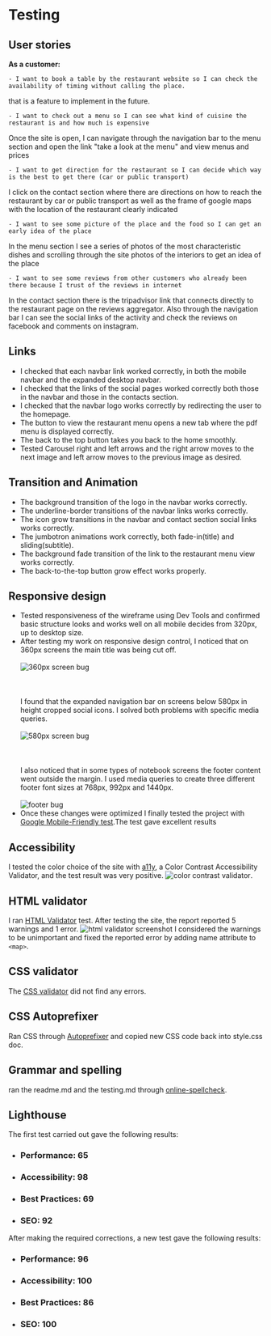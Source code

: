 # Testing
## User stories
**As a customer:**
    
    - I want to book a table by the restaurant website so I can check the availability of timing without calling the place.

that is a feature to implement in the future.

    - I want to check out a menu so I can see what kind of cuisine the restaurant is and how much is expensive

Once the site is open, I can navigate through the navigation bar to the menu section and open the link "take a look at the menu" and view menus and prices
    
    - I want to get direction for the restaurant so I can decide which way is the best to get there (car or public transport)

I click on the contact section where there are directions on how to reach the restaurant by car or public transport as well as the frame of google maps with the location of the restaurant clearly indicated
    
    
    - I want to see some picture of the place and the food so I can get an early idea of the place

In the menu section I see a series of photos of the most characteristic dishes and scrolling through the site photos of the interiors to get an idea of ​​the place

    - I want to see some reviews from other customers who already been there because I trust of the reviews in internet

In the contact section there is the tripadvisor link that connects directly to the restaurant page on the reviews aggregator. Also through the navigation bar I can see the social links of the activity and check the reviews on facebook and comments on instagram.

## Links
- I checked that each navbar link worked correctly, in both the mobile navbar and the expanded desktop navbar.
- I checked that the links of the social pages worked correctly both those in the navbar and those in the contacts section.
- I checked that the navbar logo works correctly by redirecting the user to the homepage.
- The button to view the restaurant menu opens a new tab where the pdf menu is displayed correctly.
- The back to the top button takes you back to the home smoothly.
- Tested Carousel right and left arrows and the right arrow moves to the next image and left arrow moves to the previous image as desired.

## Transition and Animation
- The background transition of the logo in the navbar works correctly.
- The underline-border transitions of the navbar links works correctly.
- The icon grow transitions in the navbar and contact section social links works correctly.
- The jumbotron animations work correctly, both fade-in(title) and sliding(subtitle).
- The background fade transition of the link to the restaurant menu view works correctly.
- The back-to-the-top button grow effect works properly.

## Responsive design
- Tested responsiveness of the wireframe using Dev Tools and confirmed basic structure looks and works well on all mobile decides from 320px, up to desktop size.
- After testing my work on responsive design control, I noticed that on 360px screens the main title was being cut off. 
<br></br>
![360px screen bug](Readme-img/resp-des-test-2.png)
<br></br>
<br></br>
I found that the expanded navigation bar on screens below 580px in height cropped social icons. I solved both problems with specific media queries.
<br></br>
![580px screen bug](Readme-img/resp-des-test-1.png)
<br></br>
<br></br>
I also noticed that in some types of notebook screens the footer content went outside the margin. I used media queries to create three different footer font sizes at 768px, 992px and 1440px.
<br></br>
![footer bug](Readme-img/resp-des-test-3.png)
- Once these changes were optimized I finally tested the project with [Google Mobile-Friendly test](https://search.google.com/test/mobile-friendly).The test gave excellent results

## Accessibility
I tested the color choice of the site with [a11y](https://color.a11y.com/),  a Color Contrast Accessibility Validator,  and the test result was very positive.
![color contrast validator](Readme-img/color-contrast-validator.png).

## HTML validator
I ran [HTML Validator](https://validator.w3.org/) test. After testing the site, the report reported 5 warnings and 1 error.
![html validator screenshot](Readme-img/html-validator.png)
I considered the warnings to be unimportant and fixed the reported error by adding name attribute to `<map>`.

## CSS validator
The [CSS validator](https://jigsaw.w3.org/css-validator/) did not find any errors.

## CSS Autoprefixer
Ran CSS through [Autoprefixer](https://autoprefixer.github.io/) and copied new CSS code back into style.css doc.

## Grammar and spelling
ran the readme.md and the testing.md through [online-spellcheck](https://www.online-spellcheck.com/).

## Lighthouse
The first test carried out gave the following results:

- ### Performance: **65**

- ### Accessibility: **98**

- ### Best Practices: **69**

- ### SEO: **92**

After making the required corrections, a new test gave the following results:

- ### Performance: **96**

- ### Accessibility: **100**

- ### Best Practices: **86**

- ### SEO: **100**

